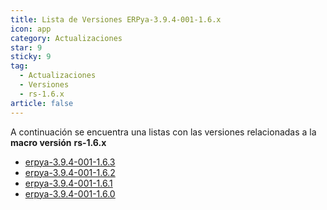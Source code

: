 ```yaml
---
title: Lista de Versiones ERPya-3.9.4-001-1.6.x
icon: app
category: Actualizaciones
star: 9
sticky: 9
tag:
  - Actualizaciones
  - Versiones
  - rs-1.6.x
article: false
---
```


A continuación se encuentra una listas con las versiones relacionadas a la **macro versión** **rs-1.6.x**

- [erpya-3.9.4-001-1.6.3](erpya-3.9.4-001-1.6.3.md)
- [erpya-3.9.4-001-1.6.2](erpya-3.9.4-001-1.6.2.md)
- [erpya-3.9.4-001-1.6.1](erpya-3.9.4-001-1.6.1.md)
- [erpya-3.9.4-001-1.6.0](erpya-3.9.4-001-1.6.0.md)

